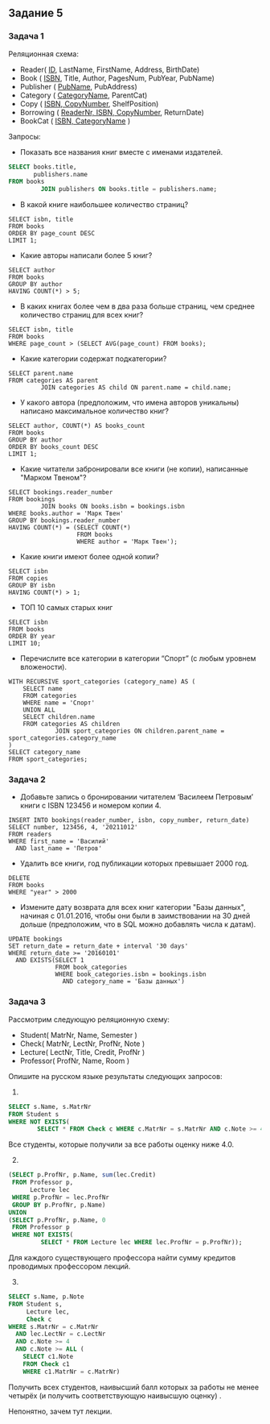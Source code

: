 ﻿## Задание 5

### Задача 1

Реляционная схема:

* Reader( <ins>ID</ins>, LastName, FirstName, Address, BirthDate)  <br>
* Book ( <ins>ISBN</ins>, Title, Author, PagesNum, PubYear, PubName)  <br>
* Publisher ( <ins>PubName</ins>, PubAddress)  <br>
* Category ( <ins>CategoryName</ins>, ParentCat)  <br>
* Copy ( <ins>ISBN, CopyNumber</ins>, ShelfPosition)  <br>
* Borrowing ( <ins>ReaderNr, ISBN, CopyNumber</ins>, ReturnDate)  <br>
* BookCat ( <ins>ISBN, CategoryName</ins> )

Запросы:

* Показать все названия книг вместе с именами издателей.

```sql
SELECT books.title,
       publishers.name
FROM books
         JOIN publishers ON books.title = publishers.name;
```

* В какой книге наибольшее количество страниц?

```postgresql
SELECT isbn, title
FROM books
ORDER BY page_count DESC
LIMIT 1;
```

* Какие авторы написали более 5 книг?

```postgresql
SELECT author
FROM books
GROUP BY author
HAVING COUNT(*) > 5;
```

* В каких книгах более чем в два раза больше страниц, чем среднее количество страниц для всех книг?

```postgresql
SELECT isbn, title
FROM books
WHERE page_count > (SELECT AVG(page_count) FROM books);
```

* Какие категории содержат подкатегории?

```postgresql
SELECT parent.name
FROM categories AS parent
         JOIN categories AS child ON parent.name = child.name;
```

* У какого автора (предположим, что имена авторов уникальны) написано максимальное количество книг?

```postgresql
SELECT author, COUNT(*) AS books_count
FROM books
GROUP BY author
ORDER BY books_count DESC
LIMIT 1;
```

* Какие читатели забронировали все книги (не копии), написанные "Марком Твеном"?

```postgresql
SELECT bookings.reader_number
FROM bookings
         JOIN books ON books.isbn = bookings.isbn
WHERE books.author = 'Марк Твен'
GROUP BY bookings.reader_number
HAVING COUNT(*) = (SELECT COUNT(*)
                   FROM books
                   WHERE author = 'Марк Твен');
```

* Какие книги имеют более одной копии?

```postgresql
SELECT isbn
FROM copies
GROUP BY isbn
HAVING COUNT(*) > 1;
```

* ТОП 10 самых старых книг

```postgresql
SELECT isbn
FROM books
ORDER BY year
LIMIT 10;
```

* Перечислите все категории в категории “Спорт” (с любым уровнем вложености).

```postgresql
WITH RECURSIVE sport_categories (category_name) AS (
    SELECT name
    FROM categories
    WHERE name = 'Спорт'
    UNION ALL
    SELECT children.name
    FROM categories AS children
             JOIN sport_categories ON children.parent_name = sport_categories.category_name
)
SELECT category_name
FROM sport_categories;
```

### Задача 2

* Добавьте запись о бронировании читателем ‘Василеем Петровым’ книги с ISBN 123456 и номером копии 4.

```postgresql
INSERT INTO bookings(reader_number, isbn, copy_number, return_date)
SELECT number, 123456, 4, '20211012'
FROM readers
WHERE first_name = 'Василий'
  AND last_name = 'Петров'
```

* Удалить все книги, год публикации которых превышает 2000 год.

```postgresql
DELETE
FROM books
WHERE "year" > 2000
```

* Измените дату возврата для всех книг категории "Базы данных", начиная с 01.01.2016, чтобы они были в заимствовании на
  30 дней дольше (предположим, что в SQL можно добавлять числа к датам).

```postgresql
UPDATE bookings
SET return_date = return_date + interval '30 days'
WHERE return_date >= '20160101'
  AND EXISTS(SELECT 1
             FROM book_categories
             WHERE book_categories.isbn = bookings.isbn
               AND category_name = 'Базы данных')
```

### Задача 3

Рассмотрим следующую реляционную схему:

* Student( MatrNr, Name, Semester )
* Check( MatrNr, LectNr, ProfNr, Note )
* Lecture( LectNr, Title, Credit, ProfNr )
* Professor( ProfNr, Name, Room )

Опишите на русском языке результаты следующих запросов:

1.

```sql
SELECT s.Name, s.MatrNr
FROM Student s
WHERE NOT EXISTS(
        SELECT * FROM Check c WHERE c.MatrNr = s.MatrNr AND c.Note >= 4.0); 
```

Все студенты, которые получили за все работы оценку ниже 4.0.

2.

```sql
(SELECT p.ProfNr, p.Name, sum(lec.Credit)
 FROM Professor p,
      Lecture lec
 WHERE p.ProfNr = lec.ProfNr
 GROUP BY p.ProfNr, p.Name)
UNION
(SELECT p.ProfNr, p.Name, 0
 FROM Professor p
 WHERE NOT EXISTS(
         SELECT * FROM Lecture lec WHERE lec.ProfNr = p.ProfNr)); 
```

Для каждого существующего профессора найти сумму кредитов проводимых профессором лекций.

3.

```sql
SELECT s.Name, p.Note
FROM Student s,
     Lecture lec,
     Check c
WHERE s.MatrNr = c.MatrNr
  AND lec.LectNr = c.LectNr
  AND c.Note >= 4
  AND c.Note >= ALL (
    SELECT c1.Note
    FROM Check c1
    WHERE c1.MatrNr = c.MatrNr) 
```

Получить всех студентов, наивысший балл которых за работы не менее четырёх (и получить соответствующую наивысшую оценку)
.

Непонятно, зачем тут лекции.

